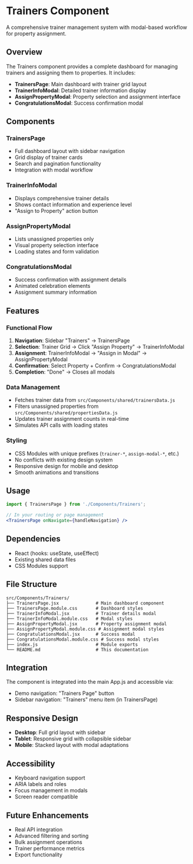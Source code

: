 # Trainers Component

A comprehensive trainer management system with modal-based workflow for property assignment.

## Overview

The Trainers component provides a complete dashboard for managing trainers and assigning them to properties. It includes:

- **TrainersPage**: Main dashboard with trainer grid layout
- **TrainerInfoModal**: Detailed trainer information display
- **AssignPropertyModal**: Property selection and assignment interface
- **CongratulationsModal**: Success confirmation modal

## Components

### TrainersPage
- Full dashboard layout with sidebar navigation
- Grid display of trainer cards
- Search and pagination functionality
- Integration with modal workflow

### TrainerInfoModal
- Displays comprehensive trainer details
- Shows contact information and experience level
- "Assign to Property" action button

### AssignPropertyModal
- Lists unassigned properties only
- Visual property selection interface
- Loading states and form validation

### CongratulationsModal
- Success confirmation with assignment details
- Animated celebration elements
- Assignment summary information

## Features

### Functional Flow
1. **Navigation**: Sidebar "Trainers" → TrainersPage
2. **Selection**: Trainer Grid → Click "Assign Property" → TrainerInfoModal
3. **Assignment**: TrainerInfoModal → "Assign in Modal" → AssignPropertyModal
4. **Confirmation**: Select Property + Confirm → CongratulationsModal
5. **Completion**: "Done" → Closes all modals

### Data Management
- Fetches trainer data from `src/Components/shared/trainersData.js`
- Filters unassigned properties from `src/Components/shared/propertiesData.js`
- Updates trainer assignment counts in real-time
- Simulates API calls with loading states

### Styling
- CSS Modules with unique prefixes (`trainer-*`, `assign-modal-*`, etc.)
- No conflicts with existing design system
- Responsive design for mobile and desktop
- Smooth animations and transitions

## Usage

```jsx
import { TrainersPage } from './Components/Trainers';

// In your routing or page management
<TrainersPage onNavigate={handleNavigation} />
```

## Dependencies

- React (hooks: useState, useEffect)
- Existing shared data files
- CSS Modules support

## File Structure

```
src/Components/Trainers/
├── TrainersPage.jsx              # Main dashboard component
├── TrainersPage.module.css       # Dashboard styles
├── TrainerInfoModal.jsx          # Trainer details modal
├── TrainerInfoModal.module.css   # Modal styles
├── AssignPropertyModal.jsx       # Property assignment modal
├── AssignPropertyModal.module.css # Assignment modal styles
├── CongratulationsModal.jsx      # Success modal
├── CongratulationsModal.module.css # Success modal styles
├── index.js                      # Module exports
└── README.md                     # This documentation
```

## Integration

The component is integrated into the main App.js and accessible via:
- Demo navigation: "Trainers Page" button
- Sidebar navigation: "Trainers" menu item (in TrainersPage)

## Responsive Design

- **Desktop**: Full grid layout with sidebar
- **Tablet**: Responsive grid with collapsible sidebar
- **Mobile**: Stacked layout with modal adaptations

## Accessibility

- Keyboard navigation support
- ARIA labels and roles
- Focus management in modals
- Screen reader compatible

## Future Enhancements

- Real API integration
- Advanced filtering and sorting
- Bulk assignment operations
- Trainer performance metrics
- Export functionality
